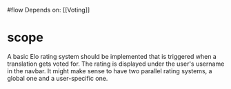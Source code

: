 #flow 
Depends on: [[Voting]] 

# scope
A basic Elo rating system should be implemented that is triggered when a translation gets voted for. The rating is displayed under the user's username in the navbar. It might make sense to have two parallel rating systems, a global one and a user-specific one.